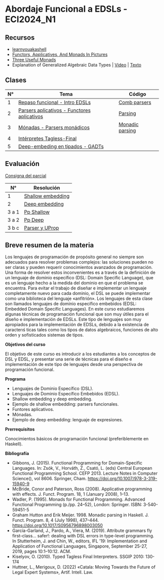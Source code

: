# Abordaje Funcional a EDSLs - ECI2024_N1 

## Recursos

- [learnyouakashell](https://learnyouahaskell.github.io/chapters.html)
- [Functors, Applicatives, And Monads In Pictures](https://www.adit.io/posts/2013-04-17-functors,_applicatives,_and_monads_in_pictures.html)
- [Three Useful Monads](https://www.adit.io/posts/2013-06-10-three-useful-monads.html)
- Explanation of Generalized Algebraic Data Types | [Video](https://vimeo.com/12208838) | [Texto](https://en.wikibooks.org/wiki/Haskell/GADT#Understanding_GADTs)


## Clases

| N° | Tema                                                                                                        | Código
|---|--------------------------------------------------------------------------------------------------------------|------------|
| 1 | [Repaso funcional - Intro EDSLs](https://github.com/blatth/ECI-EDSL/blob/main/Clases/Clase1.pdf)             | [Comb parsers](https://github.com/blatth/ECI-EDSL/blob/main/Clases/Clase1_comb_parsers.hs)
| 2 | [Parsers aplicativos - Functores aplicativos](https://github.com/blatth/ECI-EDSL/blob/main/Clases/Clase2.pdf)| [Parsing](https://github.com/blatth/ECI-EDSL/blob/main/Clases/Clase2_parsing.hs)
| 3 | [Mónadas - Parsers monádicos](https://github.com/blatth/ECI-EDSL/blob/main/Clases/Clase3.pdf)                | [Monadic parsing](https://github.com/blatth/ECI-EDSL/blob/main/Clases/Clase3_mon-parsing.hs)
| 4 | [Intérpretes Tagless-Final](https://github.com/blatth/ECI-EDSL/blob/main/Clases/Clase4.pdf)                  |
| 5 | [Deep-embeding en tipados - GADTs](https://github.com/blatth/ECI-EDSL/blob/main/Clases/Clase5.pdf)           |

## Evaluación

[Consigna del parcial](https://github.com/blatth/ECI-EDSL/blob/main/Evaluaci%C3%B3n/prueba.pdf)

| N°   | Resolución
|------|-----------------------------------------------------------------------------------------
| 1    | [Shallow embedding](https://github.com/blatth/ECI-EDSL/blob/main/Evaluaci%C3%B3n/ej1.hs)
| 2    | [Deep embedding](https://github.com/blatth/ECI-EDSL/blob/main/Evaluaci%C3%B3n/ej2.hs)
| 3 a 1| [Pp Shallow](https://github.com/blatth/ECI-EDSL/blob/main/Evaluaci%C3%B3n/ej3a1.hs)
| 3 a 2| [Pp Deep](https://github.com/blatth/ECI-EDSL/blob/main/Evaluaci%C3%B3n/ej3a2.hs)
| 3 b c| [Parser y UProp](https://github.com/blatth/ECI-EDSL/blob/main/Evaluaci%C3%B3n/ej3bc.hs)


## Breve resumen de la materia

Los lenguajes de programación de propósito general no siempre son adecuados para resolver problemas complejos: las soluciones pueden no ser claras y pueden requerir
conocimientos avanzados de programación. Una forma de resolver estos inconvenientes es a través de la definición de un lenguaje de dominio especı́fico (DSL: Domain Specific Language), que es un lenguaje hecho a la medida del dominio en que el problema se encuentra. Para evitar el trabajo de diseñar e implementar un lenguaje completamente nuevo para cada dominio, el DSL se puede implementar como una biblioteca del lenguaje «anfitrión». Los lenguajes de esta clase son llamados lenguajes de dominio especı́fico embebidos (EDSL: Embedded Domain Specific Languages). En este curso estudiaremos algunas técnicas de programación funcional que son muy útiles para el diseño e implementación de EDSLs. Este tipo de lenguajes son muy apropiados para la implementación de EDSLs, debido a la existencia de caracterıś ticas tales como los tipos de datos algebraicos, funciones de alto orden y sofisticados sistemas de tipos.

**Objetivos del curso**

El objetivo de este curso es introducir a los estudiantes a los conceptos de DSL y EDSL, y presentar una serie de técnicas para el diseño e implementación de este tipo de lenguajes desde una perspectiva de programación funcional.

**Programa**
- Lenguajes de Dominio Especı́fico (DSL).
- Lenguajes de Dominio Especı́fico Embebidos (EDSL).
- Shallow embedding y deep embedding.
- Ejemplo de shallow embedding: parsers funcionales.
- Funtores aplicativos.
- Mónadas.
- Ejemplo de deep embedding: lenguaje de expresiones.

**Prerrequisitos**

Conocimientos básicos de programación funcional (preferiblemente en Haskell).

**Bibliografía**
- Gibbons, J. (2015). Functional Programming for Domain-Specific Languages. In: Zsók, V., Horváth, Z., Csató, L. (eds) Central European Functional Programming School. CEFP 2013. Lecture Notes in Computer Science(), vol 8606. Springer, Cham.
https://doi.org/10.1007/978-3-319-15940-9
- McBride, Conor and Paterson, Ross (2008). Applicative programming with effects. J. Funct. Program. 18, 1 (January 2008), 1–13.
- Wadler, P. (1995). Monads for Functional Programming. Advanced Functional Programming (p./pp. 24–52), London: Springer. ISBN: 3-540- 59451-5
- Graham Hutton and Erik Meijer. 1998. Monadic parsing in Haskell. J. Funct. Program. 8, 4 (July 1998), 437–444. https://doi.org/10.1017/S0956796898003050
- García-Garland, J., Pardo, A., Viera, M. (2019). Attribute grammars fly first-class… safer!: dealing with DSL errors in type-level programming. In Stutterheim, J. and Chin, W., editors, IFL ’19: Implementation and Application of Functional Languages, Singapore, September 25-27, 2019, pages 10:1–10:12. ACM.
- Kiselyov, O. (2010). Typed Tagless Final Interpreters. SSGIP 2010: 130-174
- Huttner, L., Merigoux, D. (2022) «Catala: Moving Towards the Future of Legal Expert Systems», Artif. Intell. Law.
